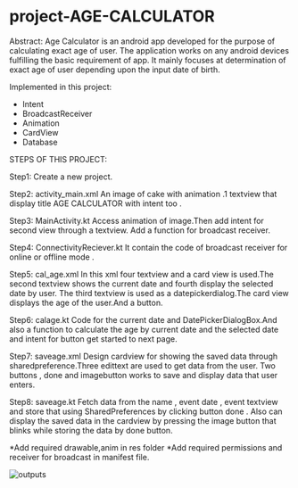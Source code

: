 # project-AGE-CALCULATOR
Abstract:
Age Calculator is an android app developed for the purpose of calculating exact age of user.
The application works on any android devices fulfilling the basic requirement of app.
It mainly focuses at determination of exact age of user depending upon the input date of birth.


Implemented in this project:
- Intent
- BroadcastReceiver
- Animation
- CardView
- Database

STEPS OF THIS PROJECT:

Step1: Create a new project.

Step2: activity_main.xml 
	 An image of cake with animation .1 textview that display title AGE CALCULATOR with intent too .
	
Step3: MainActivity.kt
	Access animation of image.Then add intent for second view through a textview. Add a function for broadcast receiver.

Step4: ConnectivityReciever.kt
	It contain the code of broadcast receiver for online or offline mode .

Step5: cal_age.xml
	 In this xml  four textview and a card view is used.The second textview shows the current date and fourth display the selected date by user.
	 The third textview is used as a datepickerdialog.The card view displays the age of the user.And a button.

Step6: calage.kt
	Code for the current date and DatePickerDialogBox.And also a function to calculate the age by current date and the selected date
	 and intent for button get started to next page.

Step7: saveage.xml
	Design cardview for showing the saved data through sharedpreference.Three edittext are used to get data from the user.
	Two buttons , done and imagebutton works to save and display data that user enters.

Step8: saveage.kt
	Fetch data from the name , event date , event textview and store that using SharedPreferences by clicking button done .
	Also can display the saved data in the cardview by pressing the image button that blinks while storing the data by done button.




*Add required drawable,anim in res folder
*Add required permissions and receiver for broadcast in manifest file.


![outputs](https://user-images.githubusercontent.com/87126859/146316874-75908b35-1ffa-4528-85be-89bf9f3a52b0.PNG)



